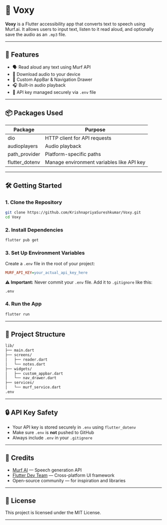 # 📢 Voxy

**Voxy** is a Flutter accessibility app that converts text to speech using Murf.ai.
It allows users to input text, listen to it read aloud, and optionally save the audio as an `.mp3` file.

---

## 🚀 Features

* 🗣️ Read aloud any text using Murf API
* 💾 Download audio to your device
* 🧭 Custom AppBar & Navigation Drawer
* 🎧 Built-in audio playback
* 🔐 API key managed securely via `.env` file

---

## 📦 Packages Used

| Package         | Purpose                                   |
| --------------- | ----------------------------------------- |
| dio             | HTTP client for API requests              |
| audioplayers    | Audio playback                            |
| path\_provider  | Platform-specific paths                   |
| flutter\_dotenv | Manage environment variables like API key |

---

## 🛠️ Getting Started

### 1. Clone the Repository

```bash
git clone https://github.com/KrishnapriyaSureshkumar/Voxy.git
cd Voxy
```

### 2. Install Dependencies

```bash
flutter pub get
```

### 3. Set Up Environment Variables

Create a `.env` file in the root of your project:

```ini
MURF_API_KEY=your_actual_api_key_here
```

⚠️ **Important:** Never commit your `.env` file. Add it to `.gitignore` like this:

```gitignore
.env
```

### 4. Run the App

```bash
flutter run
```

---

## 📁 Project Structure

```bash
lib/
├── main.dart
├── screens/
│   ├── reader.dart
│   └── notes.dart
├── widgets/
│   ├── custom_appbar.dart
│   └── nav_drawer.dart
├── services/
│   └── murf_service.dart
.env
```

---

## 🔒 API Key Safety

* Your API key is stored securely in `.env` using `flutter_dotenv`
* Make sure `.env` is **not** pushed to GitHub
* Always include `.env` in your `.gitignore`

---

## 🧠 Credits

* [Murf AI](https://murf.ai) — Speech generation API
* [Flutter Dev Team](https://flutter.dev) — Cross-platform UI framework
* Open-source community — for inspiration and libraries

---

## 📄 License

This project is licensed under the MIT License.

---



